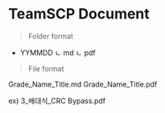 ﻿# TeamSCP Document

> Folder format

- YYMMDD
ㄴ md
ㄴ pdf	

> File format

Grade_Name_Title.md
Grade_Name_Title.pdf

ex) 3_배대식_CRC Bypass.pdf
